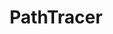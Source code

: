 ---
layout: page
title: PathTracer
description: Ray tracer with support for materials, environment lighting, and depth of field
img: assets/img/projects/pathtracer.png
redirect: https://cal-cs184-student.github.io/hw-webpages-sp24-christyquang/hw3/index.html
importance: 2
category: CS 184&#58; Computer Graphics
---